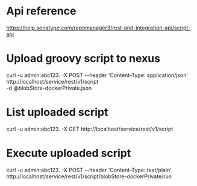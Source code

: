 # Api reference
https://help.sonatype.com/repomanager3/rest-and-integration-api/script-api

# Upload groovy script to nexus
curl -u admin:abc123. -X POST --header 'Content-Type: application/json' \
 http://localhost/service/rest/v1/script \
 -d @blobStore-dockerPrivate.json

# List uploaded script
curl -u admin:abc123. -X GET http://localhost/service/rest/v1/script

# Execute uploaded script
curl -u admin:abc123. -X POST --header 'Content-Type: text/plain' \
 http://localhost/service/rest/v1/script/blobStore-dockerPrivate/run
